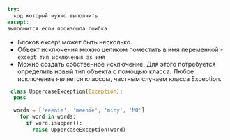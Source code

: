 ```python
try:
  код который нужно выполнить
except:
выполнится если произошла ошибка
```

- Блоков except может быть несколько.
- Объект исключения можно целиком поместить в имя переменной - `except тип_исключения as имя`
- Можно создать собственное исключение. Для этого потребуется определить новый тип объекта с помощью класса. Любое исключение является классом, частным случаем класса Exception.

```python
 class UppercaseException(Exception):
  pass

  words = ['eeenie', 'meenie', 'miny', 'MO']
    for word in words:
      if word.isupper():
        raise UppercaseException(word)
```
